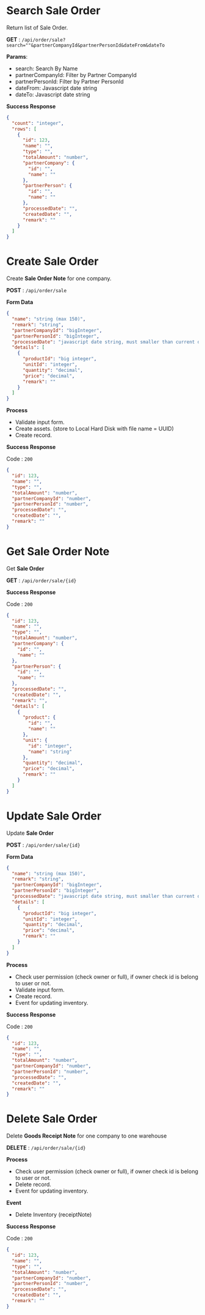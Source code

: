 # Search Sale Order

Return list of Sale Order.

**GET** : `/api/order/sale?search=""&partnerCompanyId&partnerPersonId&dateFrom&dateTo`

**Params**:

 - search: Search By Name
 - partnerCompanyId: Filter by Partner CompanyId
 - partnerPersonId: Filter by Partner PersonId
 - dateFrom: Javascript date string
 - dateTo:  Javascript date string

**Success Response**
```json
{
  "count": "integer",
  "rows": [
    {
      "id": 123,
      "name": "",
      "type": "",
      "totalAmount": "number",
      "partnerCompany": {
        "id": "",
        "name": ""
      },
      "partnerPerson": {
        "id": "",
        "name": ""
      },
      "processedDate": "",
      "createdDate": "",
      "remark": ""
    }
  ]
}
```

# Create Sale Order

Create **Sale Order Note** for one company.

**POST** : `/api/order/sale`

**Form Data**

```json
{
  "name": "string (max 150)",
  "remark": "string",
  "partnerCompanyId": "bigInteger",
  "partnerPersonId": "bigInteger",
  "processedDate": "javascript date string, must smaller than current date time.",
  "details": [
    {
      "productId": "big integer",
      "unitId": "integer",
      "quantity": "decimal",
      "price": "decimal",
      "remark": ""
    }
  ]
}
```


**Process**

 - Validate input form.
 - Create assets. (store to Local Hard Disk with file name = UUID)
 - Create record.

**Success Response**

Code : `200`

```json
{
  "id": 123,
  "name": "",
  "type": "",
  "totalAmount": "number",
  "partnerCompanyId": "number",
  "partnerPersonId": "number",
  "processedDate": "",
  "createdDate": "",
  "remark": ""
}
```

# Get Sale Order Note

Get **Sale Order**

**GET** : `/api/order/sale/{id}`

**Success Response**

Code : `200`

```json
{
  "id": 123,
  "name": "",
  "type": "",
  "totalAmount": "number",
  "partnerCompany": {
    "id": "",
    "name": ""
  },
  "partnerPerson": {
    "id": "",
    "name": ""
  },
  "processedDate": "",
  "createdDate": "",
  "remark": "",
  "details": [
    {
      "product": {
        "id": "",
        "name": ""
      },
      "unit": {
        "id": "integer",
        "name": "string"
      },
      "quantity": "decimal",
      "price": "decimal",
      "remark": ""
    }
  ]
}
```

# Update Sale Order

Update **Sale Order**

**POST** : `/api/order/sale/{id}`

**Form Data**

```json
{
  "name": "string (max 150)",
  "remark": "string",
  "partnerCompanyId": "bigInteger",
  "partnerPersonId": "bigInteger",
  "processedDate": "javascript date string, must smaller than current date time.",
  "details": [
    {
      "productId": "big integer",
      "unitId": "integer",
      "quantity": "decimal",
      "price": "decimal",
      "remark": ""
    }
  ]
}
```

**Process**
 - Check user permission (check owner or full), if owner check id is belong to user or not.
 - Validate input form.
 - Create record.
 - Event for updating inventory.

**Success Response**

Code : `200`

```json
{
  "id": 123,
  "name": "",
  "type": "",
  "totalAmount": "number",
  "partnerCompanyId": "number",
  "partnerPersonId": "number",
  "processedDate": "",
  "createdDate": "",
  "remark": ""
}
```

# Delete Sale Order

Delete **Goods Receipt Note** for one company to one warehouse

**DELETE** : `/api/order/sale/{id}`

**Process**
 - Check user permission (check owner or full), if owner check id is belong to user or not.
 - Delete record.
 - Event for updating inventory.

**Event**
 - Delete Inventory (receiptNote)

**Success Response**

Code : `200`

```json
{
  "id": 123,
  "name": "",
  "type": "",
  "totalAmount": "number",
  "partnerCompanyId": "number",
  "partnerPersonId": "number",
  "processedDate": "",
  "createdDate": "",
  "remark": ""
}
```
